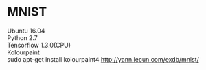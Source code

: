 # MNIST
Ubuntu 16.04  
Python 2.7  
Tensorflow 1.3.0(CPU)  
Kolourpaint  
sudo apt-get install kolourpaint4
http://yann.lecun.com/exdb/mnist/  

